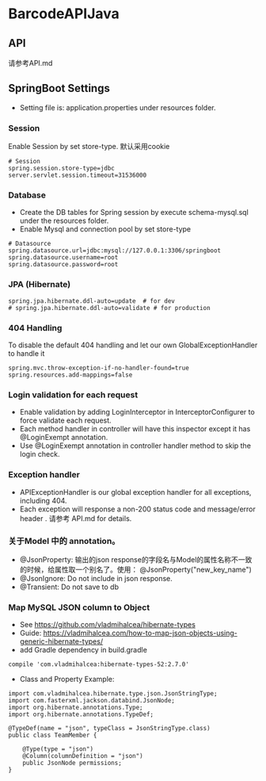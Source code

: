 # BarcodeAPIJava

## API
请参考API.md


## SpringBoot Settings 
* Setting file is: application.properties under resources folder.

### Session
Enable Session by set store-type. 默认采用cookie
````
# Session
spring.session.store-type=jdbc
server.servlet.session.timeout=31536000
````

### Database
* Create the DB tables for Spring session by execute schema-mysql.sql under the resources folder.
* Enable Mysql and connection pool by set store-type 
````
# Datasource
spring.datasource.url=jdbc:mysql://127.0.0.1:3306/springboot
spring.datasource.username=root
spring.datasource.password=root
````

### JPA (Hibernate)
````
spring.jpa.hibernate.ddl-auto=update  # for dev
# spring.jpa.hibernate.ddl-auto=validate # for production
````

### 404 Handling 
To disable the default 404 handling and let our own GlobalExceptionHandler to handle it
````
spring.mvc.throw-exception-if-no-handler-found=true
spring.resources.add-mappings=false
````

### Login validation for each request
* Enable validation by adding LoginInterceptor in InterceptorConfigurer to force validate each request. 
* Each method handler in controller will have this inspector except it has @LoginExempt annotation.
* Use @LoginExempt annotation in controller handler method to skip the login check.

### Exception handler
* APIExceptionHandler is our global exception handler for all exceptions, including 404. 
* Each exception will response a non-200 status code and message/error header . 请参考 API.md for details.


### 关于Model 中的 annotation。 
* @JsonProperty: 输出的json response的字段名与Model的属性名称不一致的时候，给属性取一个别名了。使用： @JsonProperty("new_key_name")
* @JsonIgnore: Do not include in json response.
* @Transient: Do not save to db


### Map MySQL JSON column to Object
* See https://github.com/vladmihalcea/hibernate-types
* Guide: https://vladmihalcea.com/how-to-map-json-objects-using-generic-hibernate-types/
* add Gradle dependency in build.gradle
````
compile 'com.vladmihalcea:hibernate-types-52:2.7.0'
````
* Class and Property Example:
````
import com.vladmihalcea.hibernate.type.json.JsonStringType;
import com.fasterxml.jackson.databind.JsonNode;
import org.hibernate.annotations.Type;
import org.hibernate.annotations.TypeDef;

@TypeDef(name = "json", typeClass = JsonStringType.class)
public class TeamMember {

    @Type(type = "json")
    @Column(columnDefinition = "json")
    public JsonNode permissions;
}
````

